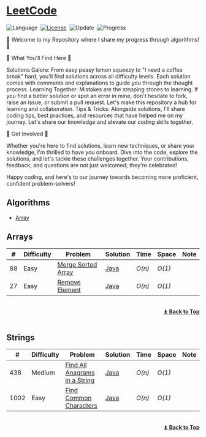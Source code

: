 # [LeetCode](https://leetcode.com/problemset/all/)

![Language](https://img.shields.io/badge/language-Java-red.svg)&nbsp;
[![License](https://img.shields.io/badge/license-MIT-3da63a.svg)](./LICENSE.md)&nbsp;
![Update](https://img.shields.io/badge/update-weekly-e1e8f6.svg)&nbsp;
![Progress](https://img.shields.io/badge/progress-4%20%2F%203049-f4b823.svg)&nbsp;

🚀 Welcome to my Repository where I share my progress through algorithms! 🚀


🌟 What You'll Find Here 🌟

Solutions Galore: From easy peasy lemon squeezy to
"I need a coffee break" hard, you'll find solutions across all difficulty levels.
Each solution comes with comments and explanations to guide you through the thought process.
Learning Together: Mistakes are the stepping stones to learning. If you
find a better solution or spot an error in mine, don't hesitate to fork,
raise an issue, or submit a pull request. Let's make this repository a hub
for learning and collaboration.
Tips & Tricks: Alongside solutions, I'll share coding tips, best practices, and resources
that have helped me on my journey. Let's share our knowledge and elevate our coding skills together.


🚀 Get Involved 🚀

Whether you're here to find solutions, learn new techniques, or share your knowledge,
I'm thrilled to have you onboard. Dive into the code, explore the solutions, and let's tackle
these challenges together. Your contributions, feedback, and questions are not just welcomed;
they're celebrated!


Happy coding, and here's to our journey towards becoming more proficient,
confident problem-solvers!

## Algorithms


* [Array](https://github.com/slawek-mazur/leetcode#array)

## Arrays

| #  | Difficulty | Problem                                                                             | Solution                                                                       | Time   | Space  | Note | 
|----|------------|-------------------------------------------------------------------------------------|--------------------------------------------------------------------------------|--------|--------|------|
| 88 | Easy       | [Merge Sorted Array](https://leetcode.com/problems/merge-sorted-array/description/) | [Java](./src/test/java/io/stricte/codetrekker/array/MergeSortedArrayTest.java) | _O(n)_ | _O(1)_ |      |
| 27 | Easy       | [Remove Element](https://leetcode.com/problems/remove-element/description/)         | [Java](./src/test/java/io/stricte/codetrekker/array/RemoveElementTest.java)    | _O(n)_ | _O(1)_ |      |

<br/>
<div align="right">
    <b><a href="#algorithms">⏫&nbsp;&nbsp;Back to Top</a></b>
</div>
<br/>

## Strings

| #    | Difficulty | Problem                                                                                                   | Solution                                                                                 | Time   | Space  | Note | 
|------|------------|-----------------------------------------------------------------------------------------------------------|------------------------------------------------------------------------------------------|--------|--------|------|
| 438  | Medium     | [Find All Anagrams in a String](https://leetcode.com/problems/find-all-anagrams-in-a-string/description/) | [Java](./src/test/java/io/stricte/codetrekker/string/FindAllAnagramsInAStringTest.java)  | _O(n)_ | _O(1)_ |      |
| 1002 | Easy       | [Find Common Characters](https://leetcode.com/problems/find-common-characters/description/)               | [Java](./src/test/java/io/stricte/codetrekker/string/FindCommonCharactersTest.java)      | _O(n)_ | _O(1)_ |      |

<br/>
<div align="right">
    <b><a href="#algorithms">⏫&nbsp;&nbsp;Back to Top</a></b>
</div>
<br/>
